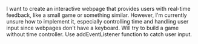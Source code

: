 I want to create an interactive webpage that provides users with real-time feedback, like a small game or something similar. However, I'm currently unsure how to implement it, especially controlling time and handling user input since webpages don't have a keyboard.
Will try to build a game without time controller. Use addEventListener function to catch user input.
